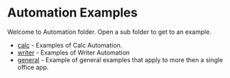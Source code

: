 # Automation Examples

Welcome to Automation folder. Open a sub folder to get to an example.

- [calc](./calc) - Examples of Calc Automation.
- [writer](./writer) - Examples of Writer Automation
- [general](./general) - Example of general examples that apply to more then a single office app.

